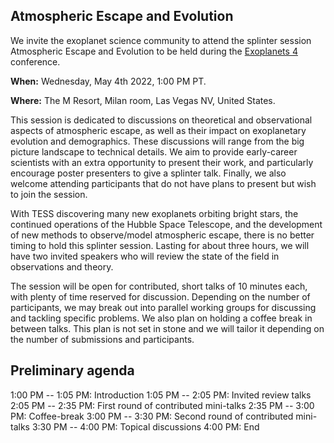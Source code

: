 ## Atmospheric Escape and Evolution

We invite the exoplanet science community to attend the splinter session Atmospheric Escape and Evolution to be held during the [Exoplanets 4](https://aas.org/meetings/aastcs9/exoplanets) conference. 

**When:** Wednesday, May 4th 2022, 1:00 PM PT.

**Where:** The M Resort, Milan room, Las Vegas NV, United States.

This session is dedicated to discussions on theoretical and observational aspects of atmospheric escape, as well as their impact on exoplanetary evolution and demographics. These discussions will range from the big picture landscape to technical details. We aim to provide early-career scientists with an extra opportunity to present their work, and particularly encourage poster presenters to give a splinter talk. Finally, we also welcome attending participants that do not have plans to present but wish to join the session.

With TESS discovering many new exoplanets orbiting bright stars, the continued operations of the Hubble Space Telescope, and the development of new methods to observe/model atmospheric escape, there is no better timing to hold this splinter session. Lasting for about three hours, we will have two invited speakers who will review the state of the field in observations and theory. 

The session will be open for contributed, short talks of 10 minutes each, with plenty of time reserved for discussion. Depending on the number of participants, we may break out into parallel working groups for discussing and tackling specific problems. We also plan on holding a coffee break in between talks. This plan is not set in stone and we will tailor it depending on the number of submissions and participants.

## Preliminary agenda

1:00 PM -- 1:05 PM: Introduction
1:05 PM -- 2:05 PM: Invited review talks
2:05 PM -- 2:35 PM: First round of contributed mini-talks
2:35 PM -- 3:00 PM: Coffee-break
3:00 PM -- 3:30 PM: Second round of contributed mini-talks
3:30 PM -- 4:00 PM: Topical discussions
4:00 PM: End

<!-- 
You can use the [editor on GitHub](https://github.com/ladsantos/escape-exo4/edit/main/README.md) to maintain and preview the content for your website in Markdown files.

Whenever you commit to this repository, GitHub Pages will run [Jekyll](https://jekyllrb.com/) to rebuild the pages in your site, from the content in your Markdown files.

### Markdown

Markdown is a lightweight and easy-to-use syntax for styling your writing. It includes conventions for

```markdown
Syntax highlighted code block

# Header 1
## Header 2
### Header 3

- Bulleted
- List

1. Numbered
2. List

**Bold** and _Italic_ and `Code` text

[Link](url) and ![Image](src)
```

For more details see [Basic writing and formatting syntax](https://docs.github.com/en/github/writing-on-github/getting-started-with-writing-and-formatting-on-github/basic-writing-and-formatting-syntax).

### Jekyll Themes

Your Pages site will use the layout and styles from the Jekyll theme you have selected in your [repository settings](https://github.com/ladsantos/escape-exo4/settings/pages). The name of this theme is saved in the Jekyll `_config.yml` configuration file.

### Support or Contact

Having trouble with Pages? Check out our [documentation](https://docs.github.com/categories/github-pages-basics/) or [contact support](https://support.github.com/contact) and we’ll help you sort it out.
 -->

